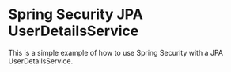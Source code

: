# Spring Security JPA UserDetailsService

This is a simple example of how to use Spring Security with a JPA UserDetailsService.